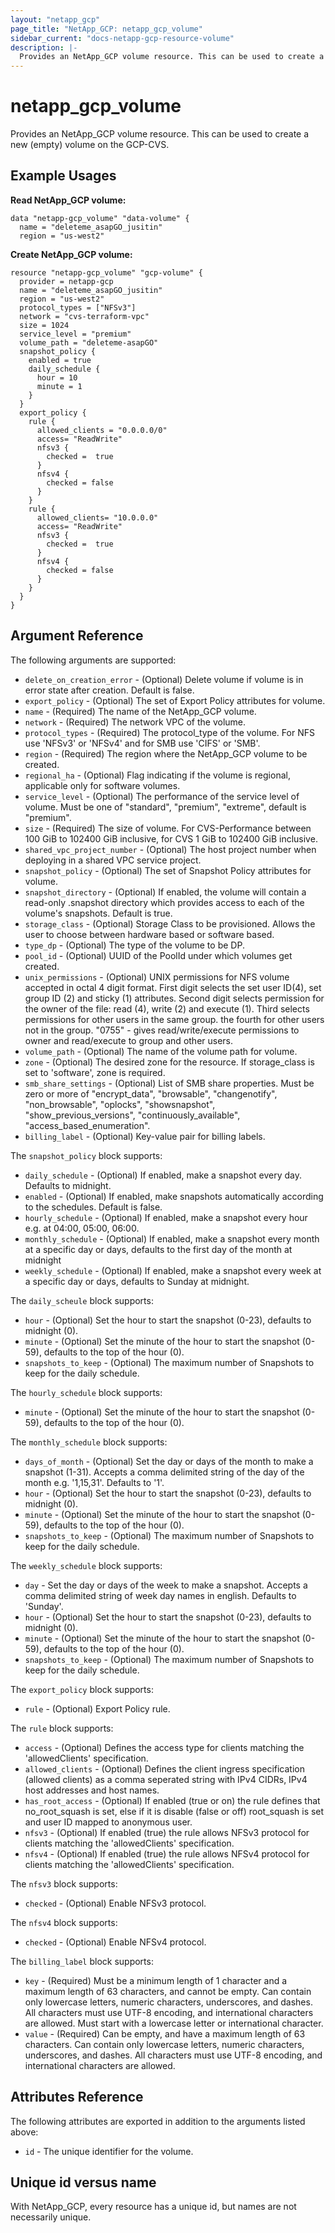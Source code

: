 ```yaml
---
layout: "netapp_gcp"
page_title: "NetApp_GCP: netapp_gcp_volume"
sidebar_current: "docs-netapp-gcp-resource-volume"
description: |-
  Provides an NetApp_GCP volume resource. This can be used to create a new (empty) volume on the GCP-CVS.
---
```


# netapp_gcp\_volume

Provides an NetApp_GCP volume resource. This can be used to create a new (empty) volume on the GCP-CVS.

## Example Usages

**Read NetApp_GCP volume:**

```
data "netapp-gcp_volume" "data-volume" {
  name = "deleteme_asapGO_jusitin"
  region = "us-west2"
```

**Create NetApp_GCP volume:**

```
resource "netapp-gcp_volume" "gcp-volume" {
  provider = netapp-gcp
  name = "deleteme_asapGO_jusitin"
  region = "us-west2"
  protocol_types = ["NFSv3"]
  network = "cvs-terraform-vpc"
  size = 1024
  service_level = "premium"
  volume_path = "deleteme-asapGO"
  snapshot_policy {
    enabled = true
    daily_schedule {
      hour = 10
      minute = 1
    }
  }
  export_policy {
    rule {
      allowed_clients = "0.0.0.0/0"
      access= "ReadWrite"
      nfsv3 {
        checked =  true
      }
      nfsv4 {
        checked = false
      }
    }
    rule {
      allowed_clients= "10.0.0.0"
      access= "ReadWrite"
      nfsv3 {
        checked =  true
      }
      nfsv4 {
        checked = false
      }
    }
  }
}
```

## Argument Reference

The following arguments are supported:

* `delete_on_creation_error` - (Optional) Delete volume if volume is in error state after creation. Default is false.
* `export_policy` - (Optional) The set of Export Policy attributes for volume.
* `name` - (Required) The name of the NetApp_GCP volume.
* `network` - (Required) The network VPC of the volume.
* `protocol_types` - (Required) The protocol_type of the volume. For NFS use 'NFSv3' or 'NFSv4' and for SMB use 'CIFS' or 'SMB'.
* `region` - (Required) The region where the NetApp_GCP volume to be created.
* `regional_ha` - (Optional) Flag indicating if the volume is regional, applicable only for software volumes.
* `service_level` - (Optional) The performance of the service level of volume. Must be one of "standard", "premium", "extreme", default is "premium".
* `size` - (Required) The size of volume. For CVS-Performance between 100 GiB to 102400 GiB inclusive, for CVS 1 GiB to 102400 GiB inclusive.
* `shared_vpc_project_number` - (Optional) The host project number when deploying in a shared VPC service project.
* `snapshot_policy` - (Optional) The set of Snapshot Policy attributes for volume.
* `snapshot_directory` - (Optional) If enabled, the volume will contain a read-only .snapshot directory which provides access to each of the volume's snapshots. Default is true.
* `storage_class` - (Optional) Storage Class to be provisioned. Allows the user to choose between hardware based or software based.
* `type_dp` - (Optional) The type of the volume to be DP.
* `pool_id` - (Optional) UUID of the PoolId under which volumes get created.
* `unix_permissions` - (Optional) UNIX permissions for NFS volume accepted in octal 4 digit format. First digit selects the set user ID(4), set group ID (2) and sticky (1) attributes. Second digit selects permission for the owner of the file: read (4), write (2) and execute (1). Third selects permissions for other users in the same group. the fourth for other users not in the group. "0755" - gives read/write/execute permissions to owner and read/execute to group and other users.
* `volume_path` - (Optional) The name of the volume path for volume.
* `zone` - (Optional) The desired zone for the resource. If storage_class is set to 'software', zone is required.
* `smb_share_settings` - (Optional) List of SMB share properties. Must be zero or more of "encrypt_data", "browsable", "changenotify", "non_browsable", "oplocks", "showsnapshot", "show_previous_versions", "continuously_available", "access_based_enumeration".
* `billing_label` - (Optional) Key-value pair for billing labels.

The `snapshot_policy` block supports:
* `daily_schedule` - (Optional) If enabled, make a snapshot every day. Defaults to midnight.
* `enabled` - (Optional) If enabled, make snapshots automatically according to the schedules. Default is false.
* `hourly_schedule` - (Optional) If enabled, make a snapshot every hour e.g. at 04:00, 05:00, 06:00.
* `monthly_schedule` - (Optional) If enabled, make a snapshot every month at a specific day or days, defaults to the first day of the month at midnight
* `weekly_schedule` - (Optional) If enabled, make a snapshot every week at a specific day or days, defaults to Sunday at midnight.

The `daily_scheule` block supports:
* `hour` - (Optional) Set the hour to start the snapshot (0-23), defaults to midnight (0).
* `minute` - (Optional) Set the minute of the hour to start the snapshot (0-59), defaults to the top of the hour (0).
* `snapshots_to_keep` - (Optional) The maximum number of Snapshots to keep for the daily schedule.

The `hourly_schedule` block supports:
* `minute` - (Optional) Set the minute of the hour to start the snapshot (0-59), defaults to the top of the hour (0).

The `monthly_schedule` block supports:
* `days_of_month` - (Optional) Set the day or days of the month to make a snapshot (1-31). Accepts a comma delimited string of the day of the month e.g. '1,15,31'. Defaults to '1'.
* `hour` - (Optional) Set the hour to start the snapshot (0-23), defaults to midnight (0).
* `minute` - (Optional) Set the minute of the hour to start the snapshot (0-59), defaults to the top of the hour (0).
* `snapshots_to_keep` - (Optional) The maximum number of Snapshots to keep for the daily schedule.

The `weekly_schedule` block supports:
* `day` - Set the day or days of the week to make a snapshot. Accepts a comma delimited string of week day names in english. Defaults to 'Sunday'.
* `hour` - (Optional) Set the hour to start the snapshot (0-23), defaults to midnight (0).
* `minute` - (Optional) Set the minute of the hour to start the snapshot (0-59), defaults to the top of the hour (0).
* `snapshots_to_keep` - (Optional) The maximum number of Snapshots to keep for the daily schedule.

The `export_policy` block supports:
* `rule` - (Optional) Export Policy rule.

The `rule` block supports:
* `access` - (Optional) Defines the access type for clients matching the 'allowedClients' specification.
* `allowed_clients` - (Optional) Defines the client ingress specification (allowed clients) as a comma seperated string with IPv4 CIDRs, IPv4 host addresses and host names.
* `has_root_access` - (Optional) If enabled (true or on) the rule defines that no_root_squash is set, else if it is disable (false or off) root_squash is set and user ID mapped to anonymous user.
* `nfsv3` - (Optional) If enabled (true) the rule allows NFSv3 protocol for clients matching the 'allowedClients' specification.
* `nfsv4` - (Optional) If enabled (true) the rule allows NFSv4 protocol for clients matching the 'allowedClients' specification.

The `nfsv3` block supports:
* `checked` - (Optional) Enable NFSv3 protocol.

The `nfsv4` block supports:
* `checked` - (Optional) Enable NFSv4 protocol.

The `billing_label` block supports:
* `key` - (Required) Must be a minimum length of 1 character and a maximum length of 63 characters, and cannot be empty. Can contain only lowercase letters, numeric characters, underscores, and dashes. All characters must use UTF-8 encoding, and international characters are allowed. Must start with a lowercase letter or international character.
* `value` - (Required) Can be empty, and have a maximum length of 63 characters. Can contain only lowercase letters, numeric characters, underscores, and dashes. All characters must use UTF-8 encoding, and international characters are allowed.

## Attributes Reference

The following attributes are exported in addition to the arguments listed above:

* `id` - The unique identifier for the volume.

## Unique id versus name

With NetApp_GCP, every resource has a unique id, but names are not necessarily unique.
